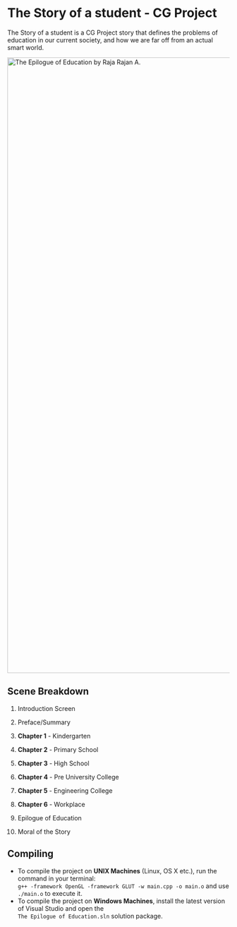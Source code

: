 # The Story of a student - CG Project

The Story of a student is a CG Project story that defines the problems of education in our current society, and how we are far off from an actual smart world.

<img width="1395" alt="The Epilogue of Education by Raja Rajan A." src="https://cloud.githubusercontent.com/assets/1134738/25937234/7dddde90-3648-11e7-825a-8da719b7fff4.png">

## Scene Breakdown
1. Introduction Screen
2. Preface/Summary

3. **Chapter 1** - Kindergarten
4. **Chapter 2** - Primary School
5. **Chapter 3** - High School
6. **Chapter 4** - Pre University College
7. **Chapter 5** - Engineering College
8. **Chapter 6** - Workplace

9. Epilogue of Education
10. Moral of the Story

## Compiling
* To compile the project on **UNIX Machines** (Linux, OS X etc.), run the command in your terminal:  
`g++ -framework OpenGL -framework GLUT -w main.cpp -o main.o` and use `./main.o` to execute it.
* To compile the project on **Windows Machines**, install the latest version of Visual Studio and open the  
`The Epilogue of Education.sln` solution package.
